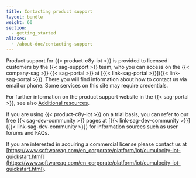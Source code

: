 ```yaml
---
title: Contacting product support
layout: bundle
weight: 60
section:
  - getting_started
aliases:
  - /about-doc/contacting-support
---
```


Product support for {{< product-c8y-iot >}} is provided to licensed customers by the {{< sag-support >}} team, who you can access on the {{< company-sag >}} {{< sag-portal >}} at [{{< link-sag-portal >}}]({{< link-sag-portal >}}). There you will find information about how to contact us via email or phone. Some services on this site may require credentials.

For further information on the product support website in the {{< sag-portal >}}, see also [Additional resources](/welcome/additional-resources).

If you are using {{< product-c8y-iot >}} on a trial basis, you can refer to our free {{< sag-dev-community >}} pages at [{{< link-sag-dev-community >}}]({{< link-sag-dev-community >}}) for information sources such as user forums and FAQs.

If you are interested in acquiring a commercial license please contact us at [https://www.softwareag.com/en_corporate/platform/iot/cumulocity-iot-quickstart.html](https://www.softwareag.com/en_corporate/platform/iot/cumulocity-iot-quickstart.html).
